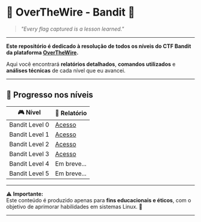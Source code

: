 <p align="center">
  
</p>

# 🎯 OverTheWire - Bandit 🎯

> *"Every flag captured is a lesson learned."*

---

**Este repositório é dedicado à resolução de todos os níveis do CTF Bandit da plataforma [OverTheWire](https://overthewire.org/wargames/).**  

Aqui você encontrará **relatórios detalhados**, **comandos utilizados** e **análises técnicas** de cada nível que eu avancei.  

---

## 📌 Progresso nos níveis

| 🎮 Nível | 📄 Relatório |
|----|----|
| Bandit Level 0 | [Acesso](./bandit0.html) |
| Bandit Level 1 | [Acesso](./bandit1.html) |
| Bandit Level 2 | [Acesso](./bandit2.html) |
| Bandit Level 3 | [Acesso](./bandit3.html) |
| Bandit Level 4 | Em breve... |
| Bandit Level 5 | Em breve... |

---

⚠️ **Importante:**  
Este conteúdo é produzido apenas para **fins educacionais e éticos**, com o objetivo de aprimorar habilidades em sistemas Linux. 🐧

---

<p align="center">
  
</p>
